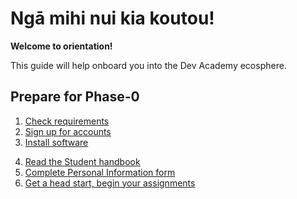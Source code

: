# Ngā mihi nui kia koutou!
**Welcome to orientation!**

This guide will help onboard you into the Dev Academy ecosphere.


## Prepare for Phase-0
1. [Check requirements](/prepare)
2. [Sign up for accounts](/accounts)
3. [Install software](/installation)
<!-- 4. [Practice your tools and hone your craft](/practice) -->
4. [Read the Student handbook](student-handbook.md)
5. [Complete Personal Information form](https://docs.google.com/forms/d/e/1FAIpQLSeOe6FzgbfOmtG6xYeO3-IVN9DTkwRi0zG6V909o1vuPUNa5w/viewform)
6. [Get a head start, begin your assignments](/assignments)
